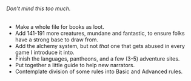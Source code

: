 ###### Don't mind this too much.

* Make a whole file for books as loot.
* Add 141-191 more creatures, mundane and fantastic, to ensure folks have a strong base to draw from.
* Add the alchemy system, but not *that* one that gets abused in every game I introduce it into.
* Finish the languages, pantheons, and a few (3-5) adventure sites.
* Put together a little guide to help new narrators.
* Contemplate division of some rules into Basic and Advanced rules.
